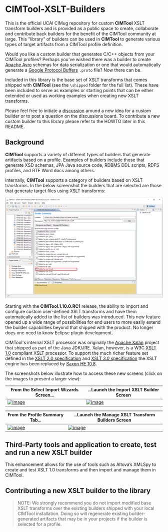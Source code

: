 # CIMTool-XSLT-Builders

This is the official UCAI CIMug repository for custom **CIMTool** XSLT transform builders and is provided as a public space to create, collaborate and contribute back builders for the benefit of the CIMTool community at large.  This "library" of builders can be used in **CIMTool** to generate various types of target artifacts from a CIMTool profile definition.  

Would you like a custom builder that generates C/C++ objects from your CIMTool profiles? Perhaps you've wished there was a builder to create [Apache Avro](https://avro.apache.org/) schemas for data serialization or one that would automatically generate a [Google Protocol Buffers](https://developers.google.com/protocol-buffers/docs/overview) ```.proto``` file? Now there can be.

Included in this library is the base set of XSLT transforms that comes shipped with **CIMTool** (see the `\shipped` folder for the full list). These have been included to serve as examples or starting points that can be either extended or used as working examples when creating new XSLT transforms.

Please feel free to initiate a [discussion](https://github.com/CIMug-org/CIMTool-XSLT-Builders/discussions) around a new idea for a custom builder or to post a question on the discussions board. To contribute a new custom builder to this library please refer to the HOWTO later in this README.

## Background
**CIMTool** supports a variety of different types of builders that generate artifacts based on a profile. Examples of builders include those that generate XSD schemas, JPA Java source code, RDBMS DDL scripts, RDFS profiles, and RTF Word docs among others.

Internally, **CIMTool** supports a category of builders based on XSLT transforms. In the below screenshot the builders that are selected are those that generate target files using XSLT transforms:

[![image](/images/cimtool-profile-summary-tab.png)](https://raw.githubusercontent.com/CIMug-org/CIMTool-XSLT-Builders/main/images/cimtool-profile-summary-tab.png)

Starting with the **CIMTool.1.10.0.RC1** release, the ability to import and configure custom user-defined XSLT transforms and have them automatically added to the list of builders was introduced. This new feature opened up a wide range of possibilities for end users to more easily extend the builder capabilities beyond that shipped with the product. No longer does one need to know Eclipse plugin development.

CIMTool's internal XSLT processor was originally the [Apache Xalan](https://xalan.apache.org/) project that shipped as part of the Java JDK/JRE.  Xalan, however, is a W3C [XSLT 1.0](https://www.w3.org/TR/xslt-10/) compliant XSLT processor.  To support the much richer feature set defined in the [XSLT 2.0 specification](https://www.w3.org/TR/xslt-20/) and  [XSLT 3.0 specification](https://www.w3.org/TR/xslt-30/) the XSLT engine has been replaced by [Saxon HE 10.8](https://saxonica.com/html/documentation10/about/index.html).

The screenshots below illustrate how to access these new screens (click on the images to present a larger view):

From the Select Import Wizards Screen... | ...Launch the Import XSLT Builder Screen
---------|---------
[![image](https://user-images.githubusercontent.com/63370413/186978949-cf9cdbfe-e1e4-43ae-b8b6-91e212426a98.png)](https://user-images.githubusercontent.com/63370413/186978949-cf9cdbfe-e1e4-43ae-b8b6-91e212426a98.png) | [![image](https://user-images.githubusercontent.com/63370413/186978126-ec4fca57-53a1-4e16-a998-d3519371ebcc.png)](https://user-images.githubusercontent.com/63370413/186978126-ec4fca57-53a1-4e16-a998-d3519371ebcc.png)

From the Profile Summary Tab... | ...Launch the Manage XSLT Transform Builders Screen
---------|---------
[![image](https://user-images.githubusercontent.com/63370413/186978387-015e3f32-7683-4623-bb8a-017e97102db6.png)](https://user-images.githubusercontent.com/63370413/186978387-015e3f32-7683-4623-bb8a-017e97102db6.png) |[![image](https://user-images.githubusercontent.com/63370413/188269652-758f2e79-e1fe-4c4a-99c3-8cc21923fcc5.png)](https://user-images.githubusercontent.com/63370413/188269652-758f2e79-e1fe-4c4a-99c3-8cc21923fcc5.png)

## Third-Party tools and application to create, test and run a new XSLT builder

This enhancement allows for the use of tools such as Altova’s XMLSpy to create and test XSLT 1.0 transforms and then import and manage them in CIMTool.

## Contributing a new XSLT builder to the library

> NOTE:  We strongly recommend you do not import modified base XSLT transforms over the existing builders shipped with your local CIMTool installation. Doing so will regenerate  existing builder-generated artifacts that may be in your projects if the builder is selected for a profile.
